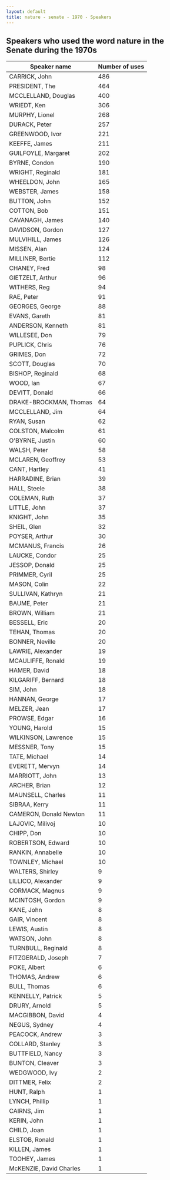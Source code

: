 ```yaml
---
layout: default
title: nature - senate - 1970 - Speakers
---
```

## Speakers who used the word **nature** in the Senate during the 1970s

| Speaker name | Number of uses |
|--------------|----------------|
|CARRICK, John|486|
|PRESIDENT, The|464|
|MCCLELLAND, Douglas|400|
|WRIEDT, Ken|306|
|MURPHY, Lionel|268|
|DURACK, Peter|257|
|GREENWOOD, Ivor|221|
|KEEFFE, James|211|
|GUILFOYLE, Margaret|202|
|BYRNE, Condon|190|
|WRIGHT, Reginald|181|
|WHEELDON, John|165|
|WEBSTER, James|158|
|BUTTON, John|152|
|COTTON, Bob|151|
|CAVANAGH, James|140|
|DAVIDSON, Gordon|127|
|MULVIHILL, James|126|
|MISSEN, Alan|124|
|MILLINER, Bertie|112|
|CHANEY, Fred|98|
|GIETZELT, Arthur|96|
|WITHERS, Reg|94|
|RAE, Peter|91|
|GEORGES, George|88|
|EVANS, Gareth|81|
|ANDERSON, Kenneth|81|
|WILLESEE, Don|79|
|PUPLICK, Chris|76|
|GRIMES, Don|72|
|SCOTT, Douglas|70|
|BISHOP, Reginald|68|
|WOOD, Ian|67|
|DEVITT, Donald|66|
|DRAKE-BROCKMAN, Thomas|64|
|MCCLELLAND, Jim|64|
|RYAN, Susan|62|
|COLSTON, Malcolm|61|
|O'BYRNE, Justin|60|
|WALSH, Peter|58|
|MCLAREN, Geoffrey|53|
|CANT, Hartley|41|
|HARRADINE, Brian|39|
|HALL, Steele|38|
|COLEMAN, Ruth|37|
|LITTLE, John|37|
|KNIGHT, John|35|
|SHEIL, Glen|32|
|POYSER, Arthur|30|
|MCMANUS, Francis|26|
|LAUCKE, Condor|25|
|JESSOP, Donald|25|
|PRIMMER, Cyril|25|
|MASON, Colin|22|
|SULLIVAN, Kathryn|21|
|BAUME, Peter|21|
|BROWN, William|21|
|BESSELL, Eric|20|
|TEHAN, Thomas|20|
|BONNER, Neville|20|
|LAWRIE, Alexander|19|
|MCAULIFFE, Ronald|19|
|HAMER, David|18|
|KILGARIFF, Bernard|18|
|SIM, John|18|
|HANNAN, George|17|
|MELZER, Jean|17|
|PROWSE, Edgar|16|
|YOUNG, Harold|15|
|WILKINSON, Lawrence|15|
|MESSNER, Tony|15|
|TATE, Michael|14|
|EVERETT, Mervyn|14|
|MARRIOTT, John|13|
|ARCHER, Brian|12|
|MAUNSELL, Charles|11|
|SIBRAA, Kerry|11|
|CAMERON, Donald Newton|11|
|LAJOVIC, Milivoj|10|
|CHIPP, Don|10|
|ROBERTSON, Edward|10|
|RANKIN, Annabelle|10|
|TOWNLEY, Michael|10|
|WALTERS, Shirley|9|
|LILLICO, Alexander|9|
|CORMACK, Magnus|9|
|MCINTOSH, Gordon|9|
|KANE, John|8|
|GAIR, Vincent|8|
|LEWIS, Austin|8|
|WATSON, John|8|
|TURNBULL, Reginald|8|
|FITZGERALD, Joseph|7|
|POKE, Albert|6|
|THOMAS, Andrew|6|
|BULL, Thomas|6|
|KENNELLY, Patrick|5|
|DRURY, Arnold|5|
|MACGIBBON, David|4|
|NEGUS, Sydney|4|
|PEACOCK, Andrew|3|
|COLLARD, Stanley|3|
|BUTTFIELD, Nancy|3|
|BUNTON, Cleaver|3|
|WEDGWOOD, Ivy|2|
|DITTMER, Felix|2|
|HUNT, Ralph|1|
|LYNCH, Phillip|1|
|CAIRNS, Jim|1|
|KERIN, John|1|
|CHILD, Joan|1|
|ELSTOB, Ronald|1|
|KILLEN, James|1|
|TOOHEY, James|1|
|McKENZIE, David Charles|1|
